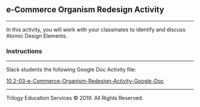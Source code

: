 ## e-Commerce Organism Redesign Activity
---

In this activity, you will work with your classmates to identify and discuss Atomic Design Elements. 

### Instructions

---

Slack students the following Google Doc Activity file:

[10.2-03-e-Commerce-Organism-Redesign-Activity-Google-Doc](https://docs.google.com/document/d/1JGbyZvjYzyiKWiyl4afw3kawNClWknE3QbDOgm-ruQM/edit?usp=sharing)

---

Trilogy Education Services © 2019. All Rights Reserved.
